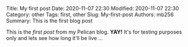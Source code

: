 Title: My first post
Date: 2020-11-07 22:30
Modified: 2020-11-07 22:30
Category: other
Tags: first, other
Slug: My-first-post
Authors: mb256
Summary: This is the first blog post 

This is the *first post* from my Pelican blog. **YAY!**
It's for testing purposes only and lets see how long it'll be live ...

